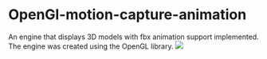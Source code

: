 # OpenGl-motion-capture-animation
An engine that displays 3D models with fbx animation support implemented. The engine was created using the OpenGL library.
![](https://github.com/OpenGl-motion-capture-animation/dance.gif)
